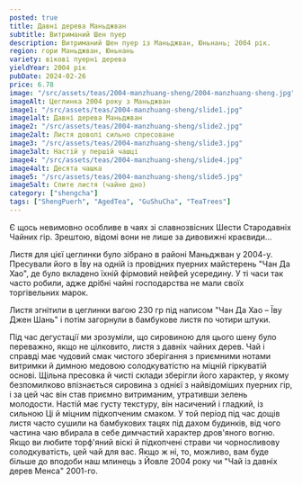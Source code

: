 ```yaml
---
posted: true
title: Давні дерева Маньджван
subtitle: Витриманий Шен пуер
description: Витриманий Шен пуер із Маньджван, Юньнань; 2004 рік.
region: гори Маньджван, Юньнань
variety: вікові пуерні дерева
yieldYear: 2004 рік
pubDate: 2024-02-26
price: 6.78
image: "/src/assets/teas/2004-manzhuang-sheng/2004-manzhuang-sheng.jpg"
imageAlt: Цеглинка 2004 року з Маньджван
image1: "/src/assets/teas/2004-manzhuang-sheng/slide1.jpg"
image1alt: Давні дерева Маньджван
image2: "/src/assets/teas/2004-manzhuang-sheng/slide2.jpg"
image2alt: Листя доволі сильно спресоване
image3: "/src/assets/teas/2004-manzhuang-sheng/slide3.jpg"
image3alt: Настій у першій чашці
image4: "/src/assets/teas/2004-manzhuang-sheng/slide4.jpg"
image4alt: Десята чашка
image5: "/src/assets/teas/2004-manzhuang-sheng/slide5.jpg"
image5alt: Спите листя (чайне дно)
category: ["shengcha"]
tags: ["ShengPuerh", "AgedTea", "GuShuCha", "TeaTrees"]
---
```


Є щось невимовно особливе в чаях зі славнозвісних Шести Стародавніх Чайних гір. Зрештою, відомі вони не лише за дивовижні краєвиди...

Листя для цієї цеглинки було зібрано в районі Маньджван у 2004-у. Пресували його в Їву на одній із провідних пуерних майстерень "Чан Да Хао", де було вкладено їхній фірмовий нейфей усередину. У ті часи так часто робили, адже дрібні чайні господарства не мали своїх торгівельних марок.

Листя згнітили в цеглинки вагою 230 гр під написом "Чан Да Хао – Їву Джен Шань" і потім загорнули в бамбукове листя по чотири штуки.

Під час дегустації ми зрозуміли, що сировиною для цього шену було переважно, якщо не цілковито, листя з давніх чайних дерев. Чай і справді має чудовий смак чистого зберігання з приємними нотами витримки й димною медовою солодкуватістю на міцній гіркуватій основі. Щільна пресовка й чисті склади зберігли його характер, у якому безпомилково впізнається сировина з однієї з найвідоміших пуерних гір, і за цей час він став приємно витриманим, утративши зелень молодости. Настій має густу текстуру, він насичений і гладкий, із сильною Ці й міцним підкопченим смаком. У той період під час дощів листя часто сушили на бамбукових тацях під дахом будинків, від чого частина чаю вбирала в себе димчастий характер дров'яного вогню. Якщо ви любите торф'яний віскі й підкопчені страви чи чорносливову солодкуватість, цей чай для вас. Якщо ж ні, то, можливо, вам буде більше до вподоби наш млинець з Йовле 2004 року чи "Чай із давніх дерев Менса" 2001-го.